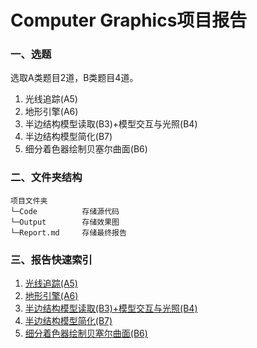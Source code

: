 # Computer Graphics项目报告

### 一、选题

选取A类题目2道，B类题目4道。

1. 光线追踪(A5)
2. 地形引擎(A6)
3. 半边结构模型读取(B3)+模型交互与光照(B4)
4. 半边结构模型简化(B7)
5. 细分着色器绘制贝塞尔曲面(B6)

### 二、文件夹结构

```
项目文件夹
└─Code          存储源代码
└─Output        存储效果图
└─Report.md     存储最终报告
```

### 三、报告快速索引

1. [光线追踪(A5)](./1.RayTracing(A5)/Report)
2. [地形引擎(A6)](./2.TerrainEngine(A6)/Report)
3. [半边结构模型读取(B3)+模型交互与光照(B4)](./3.HalfEdgeDS(B3+B4)/Report)
4. [半边结构模型简化(B7)](./4.MeshSimplification(B7)/Report)
5. [细分着色器绘制贝塞尔曲面(B6)](./5.BezierSurfaceTessellation(B6)/Report)
